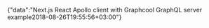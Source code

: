 {"data":"Next.js React Apollo client with Graphcool GraphQL server example2018-08-26T19:55:56+03:00"}
